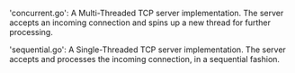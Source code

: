 'concurrent.go': A Multi-Threaded TCP server implementation. The server accepts an incoming connection and spins up a new thread for further processing.

'sequential.go': A Single-Threaded TCP server implementation. The server accepts and processes the incoming connection, in a sequential fashion.

